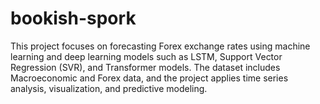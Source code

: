 # bookish-spork
This project focuses on forecasting Forex exchange rates using machine learning and deep learning models such as LSTM, Support Vector Regression (SVR), and Transformer models. The dataset includes Macroeconomic and Forex data, and the project applies time series analysis, visualization, and predictive modeling.

